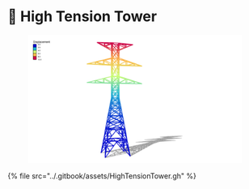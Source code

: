 # 🔋 High Tension Tower

<figure><img src="../.gitbook/assets/persp Front.png" alt=""><figcaption></figcaption></figure>

{% file src="../.gitbook/assets/HighTensionTower.gh" %}
